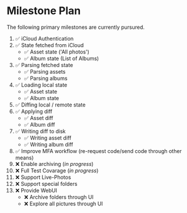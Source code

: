 # Milestone Plan
The following primary milestones are currently pursured.

1. :white_check_mark: iCloud Authentication 
2. :white_check_mark: State fetched from iCloud
   - :white_check_mark: Asset state ('All photos')
   - :white_check_mark: Album state (List of Albums)
3. :white_check_mark: Parsing fetched state
   - :white_check_mark: Parsing assets
   - :white_check_mark: Parsing albums
4. :white_check_mark: Loading local state
   - :white_check_mark: Asset state
   - :white_check_mark: Album state
5. :white_check_mark: Diffing local / remote state
6. :white_check_mark: Applying diff
   - :white_check_mark: Asset diff
   - :white_check_mark: Album diff
7. :white_check_mark: Writing diff to disk
   - :white_check_mark: Writing asset diff
   - :white_check_mark: Writing album diff
8. :white_check_mark: Improve MFA workflow (re-request code/send code through other means)
9. :x: Enable archiving (*in progress*)
10. :x: Full Test Covarage (*in progress*)
11. :x: Support Live-Photos
12. :x: Support special folders
12. :x: Provide WebUI
    - :x: Archive folders through UI
    - :x: Explore all pictures through UI